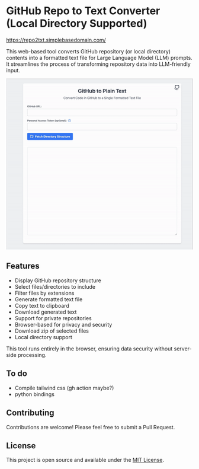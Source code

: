 # GitHub Repo to Text Converter (Local Directory Supported)

https://repo2txt.simplebasedomain.com/

This web-based tool converts GitHub repository (or local directory) contents  into a formatted text file for Large Language Model (LLM) prompts. It streamlines the process of transforming repository data into LLM-friendly input.

![demo.gif](demo.gif)



## Features

- Display GitHub repository structure
- Select files/directories to include
- Filter files by extensions
- Generate formatted text file
- Copy text to clipboard
- Download generated text
- Support for private repositories
- Browser-based for privacy and security
- Download zip of selected files
- Local directory support

This tool runs entirely in the browser, ensuring data security without server-side processing.


## To do

- Compile tailwind css (gh action maybe?)
- python bindings

## Contributing

Contributions are welcome! Please feel free to submit a Pull Request.

## License

This project is open source and available under the [MIT License](LICENSE).

